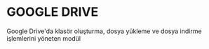 # GOOGLE DRIVE

Google Drive'da klasör oluşturma, dosya yükleme ve dosya indirme işlemlerini yöneten modül
